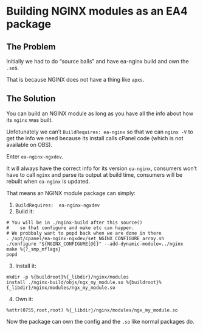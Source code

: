 # Building NGINX modules as an EA4 package

## The Problem

Initially we had to do “source balls” and have ea-nginx build and own the `.so`s.

That is because NGINX does not have a thing like `apxs`.

## The Solution

You can build an NGINX module as long as you have all the info about how its `nginx` was built.

Unfotunately we can’t `BuildRequires: ea-nginx` so that we can `nginx -V` to get the info we need because its install calls cPanel code (which is not available on OBS).

Enter `ea-nginx-ngxdev`.

It will always have the correct info for its version `ea-nginx`, consumers won’t have to call `nginx` and parse its output at build time, consumers will be rebuilt when `ea-nginx` is updated.

That means an NGINX module package can simply:

1. `BuildRequires:  ea-nginx-ngxdev`
2. Build it:
```
# You will be in ./nginx-build after this source()
#    so that configure and make etc can happen.
# We probbaly want to popd back when we are done in there
. /opt/cpanel/ea-nginx-ngxdev/set_NGINX_CONFIGURE_array.sh
./configure "${NGINX_CONFIGURE[@]}" --add-dynamic-module=../nginx
make %{?_smp_mflags}
popd
```
3. Install it:
```
mkdir -p %{buildroot}%{_libdir}/nginx/modules
install ./nginx-build/objs/ngx_my_module.so %{buildroot}%{_libdir}/nginx/modules/ngx_my_module.so
```
4. Own it:
```
%attr(0755,root,root) %{_libdir}/nginx/modules/ngx_my_module.so
```

Now the package can own the config and the `.so` like normal packages do.
